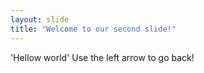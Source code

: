 ```yaml
---
layout: slide
title: "Welcome to our second slide!"
---
```

'Hellow world'
Use the left arrow to go back!
